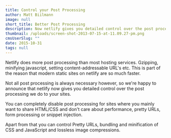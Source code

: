 ```yaml
---
title: Control your Post Processing
author: Matt Biilmann
image: null
short_title: Better Post Processing
description: Now netlify gives you detailed control over the post processing we do to your sites.
thumbnail: /uploads/screen-shot-2013-07-15-at-11.09.27-pm.png
cmsUserSlug: ""
date: 2015-10-31
tags: null
---
```


Netlify does more post processing than most hosting services. Gzipping, minifying javascript, setting content-addressable URL's etc.
This is part of the reason that modern static sites on netlify are so much faster.

Not all post processing is always necessary however, so we're happy to announce that netlify now gives you detailed control over the post processing we do to your sites.

You can completely disable post processing for sites where you mainly want to share HTML/CSS and don't care about performance, pretty URLs, form processing or snippet injection.

Apart from that you can control Pretty URLs, bundling and minification of CSS and JavaScript and lossless image compressions.
